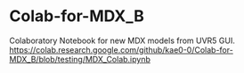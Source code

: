 # Colab-for-MDX_B
Colaboratory Notebook for new MDX models from UVR5 GUI. 
https://colab.research.google.com/github/kae0-0/Colab-for-MDX_B/blob/testing/MDX_Colab.ipynb
